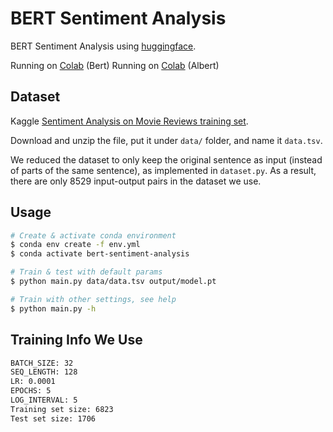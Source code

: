 # BERT Sentiment Analysis 

BERT Sentiment Analysis using [huggingface](https://huggingface.co/). 

Running on [Colab](https://colab.research.google.com/drive/1wyTvlDgREFyuJgRoev2EPnj8fjcyHA__?usp=sharing) (Bert)
Running on [Colab](https://colab.research.google.com/drive/1rd4h-bXPWgUYmXqVENB9SF2md9uyWSfb?usp=sharing) (Albert)

## Dataset

Kaggle [Sentiment Analysis on Movie Reviews training set](https://www.kaggle.com/c/sentiment-analysis-on-movie-reviews/data?select=train.tsv.zip).

Download and unzip the file, put it under `data/` folder, and name it `data.tsv`.

We reduced the dataset to only keep the original sentence as input (instead of parts of the same sentence), as implemented in `dataset.py`. As a result, there are only 8529 input-output pairs in the dataset we use.

## Usage

```bash
# Create & activate conda environment
$ conda env create -f env.yml
$ conda activate bert-sentiment-analysis

# Train & test with default params
$ python main.py data/data.tsv output/model.pt

# Train with other settings, see help
$ python main.py -h
```

## Training Info We Use

```bash
BATCH_SIZE: 32
SEQ_LENGTH: 128
LR: 0.0001
EPOCHS: 5
LOG_INTERVAL: 5
Training set size: 6823
Test set size: 1706
```
